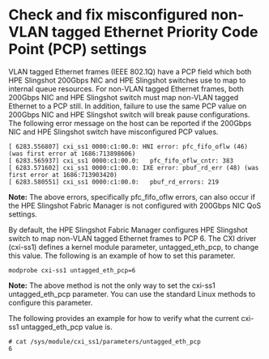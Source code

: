 # Check and fix misconfigured non-VLAN tagged Ethernet Priority Code Point (PCP) settings

VLAN tagged Ethernet frames (IEEE 802.1Q) have a PCP field which both HPE Slingshot 200Gbps NIC and HPE Slingshot switches use to map to internal queue resources. For non-VLAN tagged Ethernet frames, both 200Gbps NIC and HPE Slingshot switch must map non-VLAN tagged Ethernet to a PCP still. In addition, failure to use the same PCP value on 200Gbps NIC and HPE Slingshot switch will break pause configurations. The following error message on the host can be reported if the 200Gbps NIC and HPE Slingshot switch have misconfigured PCP values.

```screen
[ 6283.556807] cxi_ss1 0000:c1:00.0: HNI error: pfc_fifo_oflw (46) (was first error at 1686:713898606)
[ 6283.565937] cxi_ss1 0000:c1:00.0:   pfc_fifo_oflw_cntr: 383
[ 6283.571602] cxi_ss1 0000:c1:00.0: IXE error: pbuf_rd_err (48) (was first error at 1686:713903420)
[ 6283.580551] cxi_ss1 0000:c1:00.0:   pbuf_rd_errors: 219
```

**Note:** The above errors, specifically pfc_fifo_oflw errors, can also occur if the HPE Slingshot Fabric Manager is not configured with 200Gbps NIC QoS settings.

By default, the HPE Slingshot Fabric Manager configures HPE Slingshot switch to map non-VLAN tagged Ethernet frames to PCP 6. The CXI driver (cxi-ss1) defines a kernel module parameter, untagged_eth_pcp, to change this value. The following is an example of how to set this parameter.

```screen
modprobe cxi-ss1 untagged_eth_pcp=6
```

**Note:** The above method is not the only way to set the cxi-ss1 untagged_eth_pcp parameter. You can use the standard Linux methods to configure this parameter.

The following provides an example for how to verify what the current cxi-ss1 untagged_eth_pcp value is.

```screen
# cat /sys/module/cxi_ss1/parameters/untagged_eth_pcp
6
```
